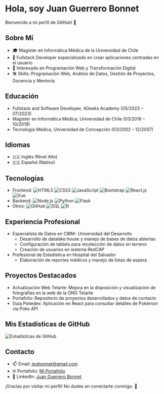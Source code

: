# Hola, soy Juan Guerrero Bonnet

Bienvenido a mi perfil de GitHub! 👋

## Sobre Mí
- 🎓 Magister en Informática Médica de la Universidad de Chile
- 💼 Fullstack Developer especializado en crear aplicaciones centradas en el usuario
- 🌱 Interesado en Programación Web y Transformación Digital
- 🛠️ Skills: Programación Web, Análisis de Datos, Gestión de Proyectos, Docencia y Mentoría

## Educación
- Fullstack and Software Developer, 4Geeks Academy (05/2023 – 07/2023)
- Magister en Informática Médica, Universidad de Chile (03/2016 – 10/2019)
- Tecnología Médica, Universidad de Concepción (03/2002 – 12/2007)

## Idiomas
- 🇺🇸 Inglés (Nivel Alto)
- 🇪🇸 Español (Nativo)

## Tecnologías
- Frontend: ![HTML5](https://img.shields.io/badge/HTML5-E34F26?style=for-the-badge&logo=html5&logoColor=white) ![CSS3](https://img.shields.io/badge/CSS3-1572B6?style=for-the-badge&logo=css3&logoColor=white) ![JavaScript](https://img.shields.io/badge/JavaScript-F7DF1E?style=for-the-badge&logo=javascript&logoColor=black) ![Bootstrap](https://img.shields.io/badge/Bootstrap-563D7C?style=for-the-badge&logo=bootstrap&logoColor=white) ![React.js](https://img.shields.io/badge/React-20232A?style=for-the-badge&logo=react&logoColor=61DAFB) ![Vue](https://img.shields.io/badge/Vue.js-35495E?style=for-the-badge&logo=vue.js&logoColor=4FC08D)
- Backend: ![Node.js](https://img.shields.io/badge/Node.js-43853D?style=for-the-badge&logo=node-dot-js&logoColor=white) ![Python](https://img.shields.io/badge/Python-3776AB?style=for-the-badge&logo=python&logoColor=white) ![Flask](https://img.shields.io/badge/Flask-000000?style=for-the-badge&logo=flask&logoColor=white)
- Otros: ![GitHub](https://img.shields.io/badge/GitHub-100000?style=for-the-badge&logo=github&logoColor=white) ![SQL](https://img.shields.io/badge/SQL-4479A1?style=for-the-badge&logo=mysql&logoColor=white) ![R](https://img.shields.io/badge/R-276DC3?style=for-the-badge&logo=r&logoColor=white)


## Experiencia Profesional
- Especialista de Datos en CIBM- Universidad del Desarrollo
  - Desarrollo de datalake house y manejo de bases de datos abiertas
  - Configuración de tablets para recolección de datos en terreno
  - Creación de usuarios en sistema RedCAP
- Profesional de Estadística en Hospital del Salvador
  - Elaboración de reportes médicos y manejo de listas de espera

## Proyectos Destacados
- Actualización Web Tetarte: Mejora en la disposición y visualización de fotografías en la web de la ONG Tetarte
- Portafolio: Repositorio de proyectos desarrollados y datos de contacto
- Guía Pokedex: Aplicación en React para consultar detalles de Pokémon vía Poke API

## Mis Estadísticas de GitHub
![Estadísticas de GitHub](https://github-readme-stats.vercel.app/api?username=jpgb-hub&show_icons=true)

## Contacto
- 📫 Email: jpgbonnet@gmail.com
- 🌐 Portafolio: [Mi Portafolio](https://jpgportafolio.netlify.app/)
- 🔗 LinkedIn: [Juan Guerrero Bonnet](https://www.linkedin.com/in/juan-guerrero-bonnet/)

¡Gracias por visitar mi perfil! No dudes en conectarte conmigo. 🌟


<!--
### Hi there 👋
**jpgb-hub/jpgb-hub** is a ✨ _special_ ✨ repository because its `README.md` (this file) appears on your GitHub profile.

Here are some ideas to get you started:

- 🔭 I’m currently working on ...
- 🌱 I’m currently learning ...
- 👯 I’m looking to collaborate on ...
- 🤔 I’m looking for help with ...
- 💬 Ask me about ...
- 📫 How to reach me: ...
- 😄 Pronouns: ...
- ⚡ Fun fact: ...
-->
